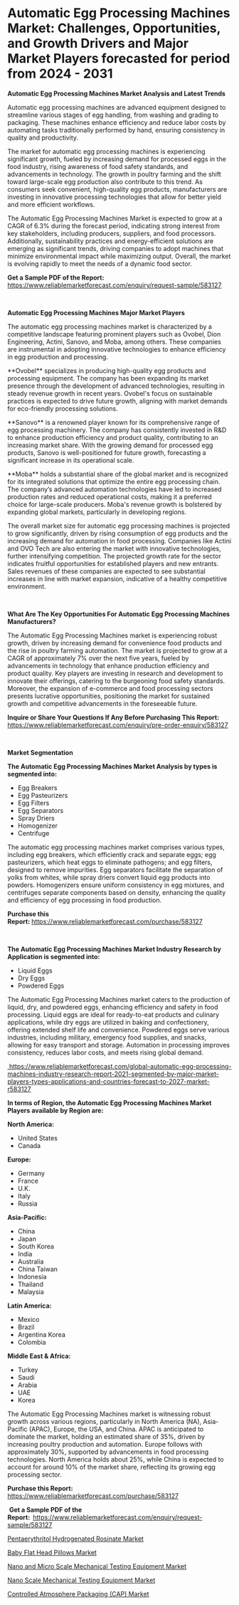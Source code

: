 <p><h1>Automatic Egg Processing Machines Market: Challenges, Opportunities, and Growth Drivers and Major Market Players forecasted for period from 2024 - 2031</h1></p><p><strong>Automatic Egg Processing Machines Market Analysis and Latest Trends</strong></p>
<p><p>Automatic egg processing machines are advanced equipment designed to streamline various stages of egg handling, from washing and grading to packaging. These machines enhance efficiency and reduce labor costs by automating tasks traditionally performed by hand, ensuring consistency in quality and productivity. </p><p>The market for automatic egg processing machines is experiencing significant growth, fueled by increasing demand for processed eggs in the food industry, rising awareness of food safety standards, and advancements in technology. The growth in poultry farming and the shift toward large-scale egg production also contribute to this trend. As consumers seek convenient, high-quality egg products, manufacturers are investing in innovative processing technologies that allow for better yield and more efficient workflows.</p><p>The Automatic Egg Processing Machines Market is expected to grow at a CAGR of 6.3% during the forecast period, indicating strong interest from key stakeholders, including producers, suppliers, and food processors. Additionally, sustainability practices and energy-efficient solutions are emerging as significant trends, driving companies to adopt machines that minimize environmental impact while maximizing output. Overall, the market is evolving rapidly to meet the needs of a dynamic food sector.</p></p>
<p><strong>Get a Sample PDF of the Report:&nbsp;</strong> <a href="https://www.reliablemarketforecast.com/enquiry/request-sample/583127?utm_campaign=1129&utm_medium=2&utm_source=Github&utm_content=ia&utm_term=09122024&utm_id=automatic-egg-processing-machines">https://www.reliablemarketforecast.com/enquiry/request-sample/583127</a></p>
<p>&nbsp;</p>
<p><strong>Automatic Egg Processing Machines Major Market Players</strong></p>
<p><p>The automatic egg processing machines market is characterized by a competitive landscape featuring prominent players such as Ovobel, Dion Engineering, Actini, Sanovo, and Moba, among others. These companies are instrumental in adopting innovative technologies to enhance efficiency in egg production and processing.</p><p>**Ovobel** specializes in producing high-quality egg products and processing equipment. The company has been expanding its market presence through the development of advanced technologies, resulting in steady revenue growth in recent years. Ovobel's focus on sustainable practices is expected to drive future growth, aligning with market demands for eco-friendly processing solutions.</p><p>**Sanovo** is a renowned player known for its comprehensive range of egg processing machinery. The company has consistently invested in R&D to enhance production efficiency and product quality, contributing to an increasing market share. With the growing demand for processed egg products, Sanovo is well-positioned for future growth, forecasting a significant increase in its operational scale.</p><p>**Moba** holds a substantial share of the global market and is recognized for its integrated solutions that optimize the entire egg processing chain. The company’s advanced automation technologies have led to increased production rates and reduced operational costs, making it a preferred choice for large-scale producers. Moba's revenue growth is bolstered by expanding global markets, particularly in developing regions.</p><p>The overall market size for automatic egg processing machines is projected to grow significantly, driven by rising consumption of egg products and the increasing demand for automation in food processing. Companies like Actini and OVO Tech are also entering the market with innovative technologies, further intensifying competition. The projected growth rate for the sector indicates fruitful opportunities for established players and new entrants. Sales revenues of these companies are expected to see substantial increases in line with market expansion, indicative of a healthy competitive environment.</p></p>
<p>&nbsp;</p>
<p><strong>What Are The Key Opportunities For Automatic Egg Processing Machines Manufacturers?</strong></p>
<p><p>The Automatic Egg Processing Machines market is experiencing robust growth, driven by increasing demand for convenience food products and the rise in poultry farming automation. The market is projected to grow at a CAGR of approximately 7% over the next five years, fueled by advancements in technology that enhance production efficiency and product quality. Key players are investing in research and development to innovate their offerings, catering to the burgeoning food safety standards. Moreover, the expansion of e-commerce and food processing sectors presents lucrative opportunities, positioning the market for sustained growth and competitive advancements in the foreseeable future.</p></p>
<p><strong>Inquire or Share Your Questions If Any Before Purchasing This Report:</strong> <a href="https://www.reliablemarketforecast.com/enquiry/pre-order-enquiry/583127?utm_campaign=1129&utm_medium=2&utm_source=Github&utm_content=ia&utm_term=09122024&utm_id=automatic-egg-processing-machines">https://www.reliablemarketforecast.com/enquiry/pre-order-enquiry/583127</a></p>
<p>&nbsp;</p>
<p><strong>Market Segmentation</strong></p>
<p><strong>The Automatic Egg Processing Machines Market Analysis by types is segmented into:</strong></p>
<p><ul><li>Egg Breakers</li><li>Egg Pasteurizers</li><li>Egg Filters</li><li>Egg Separators</li><li>Spray Driers</li><li>Homogenizer</li><li>Centrifuge</li></ul></p>
<p><p>The automatic egg processing machines market comprises various types, including egg breakers, which efficiently crack and separate eggs; egg pasteurizers, which heat eggs to eliminate pathogens; and egg filters, designed to remove impurities. Egg separators facilitate the separation of yolks from whites, while spray driers convert liquid egg products into powders. Homogenizers ensure uniform consistency in egg mixtures, and centrifuges separate components based on density, enhancing the quality and efficiency of egg processing in food production.</p></p>
<p><strong>Purchase this Report:&nbsp;</strong><a href="https://www.reliablemarketforecast.com/purchase/583127?utm_campaign=1129&utm_medium=2&utm_source=Github&utm_content=ia&utm_term=09122024&utm_id=automatic-egg-processing-machines">https://www.reliablemarketforecast.com/purchase/583127</a></p>
<p>&nbsp;</p>
<p><strong>The Automatic Egg Processing Machines Market Industry Research by Application is segmented into:</strong></p>
<p><ul><li>Liquid Eggs</li><li>Dry Eggs</li><li>Powdered Eggs</li></ul></p>
<p><p>The Automatic Egg Processing Machines market caters to the production of liquid, dry, and powdered eggs, enhancing efficiency and safety in food processing. Liquid eggs are ideal for ready-to-eat products and culinary applications, while dry eggs are utilized in baking and confectionery, offering extended shelf life and convenience. Powdered eggs serve various industries, including military, emergency food supplies, and snacks, allowing for easy transport and storage. Automation in processing improves consistency, reduces labor costs, and meets rising global demand.</p></p>
<p><a href="https://www.reliablemarketforecast.com/global-automatic-egg-processing-machines-industry-research-report-2021-segmented-by-major-market-players-types-applications-and-countries-forecast-to-2027-market-r583127?utm_campaign=1129&utm_medium=2&utm_source=Github&utm_content=ia&utm_term=09122024&utm_id=automatic-egg-processing-machines">&nbsp;https://www.reliablemarketforecast.com/global-automatic-egg-processing-machines-industry-research-report-2021-segmented-by-major-market-players-types-applications-and-countries-forecast-to-2027-market-r583127</a></p>
<p><strong>In terms of Region, the Automatic Egg Processing Machines Market Players available by Region are:</strong></p>
<p>
    <p> <strong> North America: </strong>
        <ul>
            <li>United States</li>
            <li>Canada</li>
        </ul>
        </p> 
    <p> <strong> Europe: </strong>
        <ul>
            <li>Germany</li>
            <li>France</li>
            <li>U.K.</li>
            <li>Italy</li>
            <li>Russia</li>
        </ul>
        </p> 
    <p> <strong> Asia-Pacific: </strong>
        <ul>
            <li>China</li>
            <li>Japan</li>
            <li>South Korea</li>
            <li>India</li>
            <li>Australia</li>
            <li>China Taiwan</li>
            <li>Indonesia</li>
            <li>Thailand</li>
            <li>Malaysia</li>
        </ul>
        </p> 
    <p> <strong> Latin America: </strong>
        <ul>
            <li>Mexico</li>
            <li>Brazil</li>
            <li>Argentina Korea</li>
            <li>Colombia</li>
        </ul>
        </p> 
    <p> <strong> Middle East & Africa: </strong>
        <ul>
            <li>Turkey</li>
            <li>Saudi</li>
            <li>Arabia</li>
            <li>UAE</li>
            <li>Korea</li>
        </ul>
    </p>
    </p>
<p><p>The Automatic Egg Processing Machines market is witnessing robust growth across various regions, particularly in North America (NA), Asia-Pacific (APAC), Europe, the USA, and China. APAC is anticipated to dominate the market, holding an estimated share of 35%, driven by increasing poultry production and automation. Europe follows with approximately 30%, supported by advancements in food processing technologies. North America holds about 25%, while China is expected to account for around 10% of the market share, reflecting its growing egg processing sector.</p></p>
<p><strong>Purchase this Report: </strong><a href="https://www.reliablemarketforecast.com/purchase/583127?utm_campaign=1129&utm_medium=2&utm_source=Github&utm_content=ia&utm_term=09122024&utm_id=automatic-egg-processing-machines">https://www.reliablemarketforecast.com/purchase/583127</a></p>
<p>&nbsp;<strong>Get a Sample PDF of the Report:&nbsp;&nbsp;</strong><a href="https://www.reliablemarketforecast.com/enquiry/request-sample/583127?utm_campaign=1129&utm_medium=2&utm_source=Github&utm_content=ia&utm_term=09122024&utm_id=automatic-egg-processing-machines">https://www.reliablemarketforecast.com/enquiry/request-sample/583127</a></p>
<p><strong></strong></p>
<p><p><a href="https://www.linkedin.com/pulse/pentaerythritol-hydrogenated-rosinate-market-outlook-from-2024-40cgf?utm_campaign=1129&utm_medium=2&utm_source=Github&utm_content=ia&utm_term=09122024&utm_id=automatic-egg-processing-machines">Pentaerythritol Hydrogenated Rosinate Market</a></p><p><a href="https://github.com/GroverBarry/Market-Research-Report-List-7/blob/main/baby-flat-head-pillows-market.md?utm_campaign=1129&utm_medium=2&utm_source=Github&utm_content=ia&utm_term=09122024&utm_id=automatic-egg-processing-machines">Baby Flat Head Pillows Market</a></p><p><a href="https://www.linkedin.com/pulse/nano-micro-scale-mechanical-testing-equipment-industry-trends-retsf?utm_campaign=1129&utm_medium=2&utm_source=Github&utm_content=ia&utm_term=09122024&utm_id=automatic-egg-processing-machines">Nano and Micro Scale Mechanical Testing Equipment Market</a></p><p><a href="https://www.linkedin.com/pulse/industry-growth-potential-nano-scale-mechanical-testing-equipment-dhohf?utm_campaign=1129&utm_medium=2&utm_source=Github&utm_content=ia&utm_term=09122024&utm_id=automatic-egg-processing-machines">Nano Scale Mechanical Testing Equipment Market</a></p><p><a href="https://www.linkedin.com/pulse/controlled-atmosphere-packaging-cap-market-size-value-report-dtpne?utm_campaign=1129&utm_medium=2&utm_source=Github&utm_content=ia&utm_term=09122024&utm_id=automatic-egg-processing-machines">Controlled Atmosphere Packaging (CAP) Market</a></p></p>